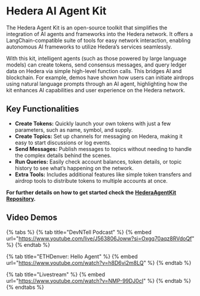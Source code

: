 # Hedera AI Agent Kit

The Hedera Agent Kit is an open-source toolkit that simplifies the integration of AI agents and frameworks into the Hedera network. It offers a LangChain-compatible suite of tools for easy network interaction, enabling autonomous AI frameworks to utilize Hedera’s services seamlessly. &#x20;

With this kit, intelligent agents (such as those powered by large language models) can create tokens, send consensus messages, and query ledger data on Hedera via simple high-level function calls. This bridges AI and blockchain. For example, demos have shown how users can initiate airdrops using natural language prompts through an AI agent, highlighting how the kit enhances AI capabilities and user experience on the Hedera network.&#x20;

## Key Functionalities

* **Create Tokens:** Quickly launch your own tokens with just a few parameters, such as name, symbol, and supply.
* **Create Topics:** Set up channels for messaging on Hedera, making it easy to start discussions or log events.
* **Send Messages:** Publish messages to topics without needing to handle the complex details behind the scenes.
* **Run Queries:** Easily check account balances, token details, or topic history to see what’s happening on the network.
* **Extra Tools:** Includes additional features like simple token transfers and airdrop tools to distribute tokens to multiple accounts at once.

**For further details on how to get started check the** [**HederaAgentKit Repository**](https://github.com/hedera-dev/hedera-agent-kit)**.**

## Video Demos

{% tabs %}
{% tab title="DevNTell Podcast" %}
{% embed url="https://www.youtube.com/live/J563806Joww?si=Oxgq70aqz8RVdoQf" %}
{% endtab %}

{% tab title="ETHDenver: Hello Agent" %}
{% embed url="https://www.youtube.com/watch?v=h8D6vi2m8LQ" %}
{% endtab %}

{% tab title="Livestream" %}
{% embed url="https://www.youtube.com/watch?v=NMP-99DJ0cI" %}
{% endtab %}
{% endtabs %}
